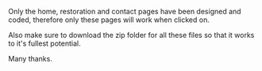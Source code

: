 Only the home, restoration and contact pages have been designed and coded, therefore only these pages will work when clicked on.

Also make sure to download the zip folder for all these files so that it works to it's fullest potential. 

Many thanks.
